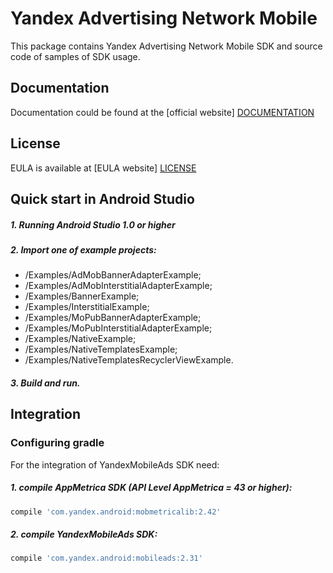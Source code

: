 # Yandex Advertising Network Mobile
This package contains Yandex Advertising Network Mobile SDK and source code of samples of SDK usage.

## Documentation
Documentation could be found at the [official website] [DOCUMENTATION]

## License
EULA is available at [EULA website] [LICENSE] 

## Quick start in Android Studio

##### 1. Running Android Studio 1.0 or higher

##### 2. Import one of example projects:
* /Examples/AdMobBannerAdapterExample;
* /Examples/AdMobInterstitialAdapterExample;
* /Examples/BannerExample;
* /Examples/InterstitialExample;
* /Examples/MoPubBannerAdapterExample;
* /Examples/MoPubInterstitialAdapterExample;
* /Examples/NativeExample;
* /Examples/NativeTemplatesExample;
* /Examples/NativeTemplatesRecyclerViewExample.

##### 3. Build and run.

## Integration

### Configuring gradle

For the integration of YandexMobileAds SDK need:
##### 1. compile AppMetrica SDK (API Level AppMetrica = 43 or higher):

```sh
compile 'com.yandex.android:mobmetricalib:2.42'
```

##### 2. compile YandexMobileAds SDK:

```sh
compile 'com.yandex.android:mobileads:2.31'
```

[DOCUMENTATION]: https://tech.yandex.ru/mobile-ads/
[LICENSE]: https://legal.yandex.com/partner_ch/